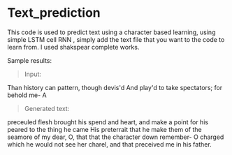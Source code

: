 # Text_prediction

This code is used to predict text using a character based learning, using simple LSTM cell RNN , simply add the text file that you want to the code to learn from.
I used shakspear complete works.

Sample results:

>Input:

  Than history can pattern, though devis'd
    And play'd to take spectators; for behold me-
    A

>Generated text:

 preceuled flesh brought his spend and heart, and make a point for his peared to the thing he came
  His preterrait that he make them of the seamore of my dear,
  O, that that the character down remember-
  O charged which he would not see her charel, and that preceived me in his father.

